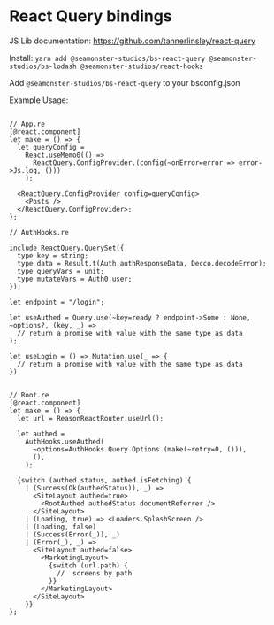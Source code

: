# React Query bindings

JS Lib documentation: https://github.com/tannerlinsley/react-query

Install:
`yarn add @seamonster-studios/bs-react-query @seamonster-studios/bs-lodash @seamonster-studios/react-hooks`

Add `@seamonster-studios/bs-react-query` to your bsconfig.json

Example Usage:
```reason

// App.re
[@react.component]
let make = () => {
  let queryConfig =
    React.useMemo0(() =>
      ReactQuery.ConfigProvider.(config(~onError=error => error->Js.log, ()))
    );

  <ReactQuery.ConfigProvider config=queryConfig>
    <Posts />
  </ReactQuery.ConfigProvider>;
};

// AuthHooks.re

include ReactQuery.QuerySet({
  type key = string;
  type data = Result.t(Auth.authResponseData, Decco.decodeError);
  type queryVars = unit;
  type mutateVars = Auth0.user;
});

let endpoint = "/login";

let useAuthed = Query.use(~key=ready ? endpoint->Some : None, ~options?, (key, _) =>
  // return a promise with value with the same type as data
);

let useLogin = () => Mutation.use(_ => {
  // return a promise with value with the same type as data
})


// Root.re
[@react.component]
let make = () => {
  let url = ReasonReactRouter.useUrl();

  let authed =
    AuthHooks.useAuthed(
      ~options=AuthHooks.Query.Options.(make(~retry=0, ())),
      (),
    );

  {switch (authed.status, authed.isFetching) {
    | (Success(Ok(authedStatus)), _) =>
      <SiteLayout authed=true>
        <RootAuthed authedStatus documentReferrer />
      </SiteLayout>
    | (Loading, true) => <Loaders.SplashScreen />
    | (Loading, false)
    | (Success(Error(_)), _)
    | (Error(_), _) =>
      <SiteLayout authed=false>
        <MarketingLayout>
          {switch (url.path) {
            //  screens by path
          }}
        </MarketingLayout>
      </SiteLayout>
    }}
};

```

